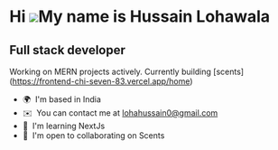 Hi ![](https://user-images.githubusercontent.com/18350557/176309783-0785949b-9127-417c-8b55-ab5a4333674e.gif)My name is Hussain Lohawala
========================================================================================================================================

Full stack developer
--------------------

Working on MERN projects actively. Currently building [scents] (https://frontend-chi-seven-83.vercel.app/home)

*   🌍  I'm based in India
*   ✉️  You can contact me at [lohahussain0@gmail.com](mailto:lohahussain0@gmail.com)
*   🧠  I'm learning NextJs
*   🤝  I'm open to collaborating on Scents
